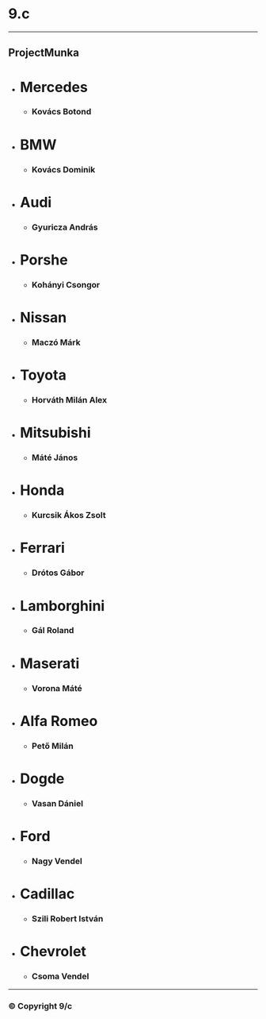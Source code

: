 # 9.c
---
## ProjectMunka
-  # Mercedes
    * ### Kovács Botond
-  # BMW
    * ### Kovács Dominik
-  # Audi
    * ### Gyuricza András
-  # Porshe
    * ### Kohányi Csongor
-  # Nissan
    * ### Maczó Márk
-  # Toyota
    * ### Horváth Milán Alex
-  # Mitsubishi
    * ### Máté János
-  # Honda
    * ### Kurcsik Ákos Zsolt
-  # Ferrari
    * ### Drótos Gábor
-  # Lamborghini
    * ### Gál Roland
-  # Maserati
    * ### Vorona Máté
-  # Alfa Romeo
    * ### Pető Milán
-  # Dogde
    * ### Vasan Dániel
-  # Ford
    * ### Nagy Vendel
-  # Cadillac
    * ### Szili Robert István
-  # Chevrolet
    * ### Csoma Vendel
---
### © Copyright 9/c